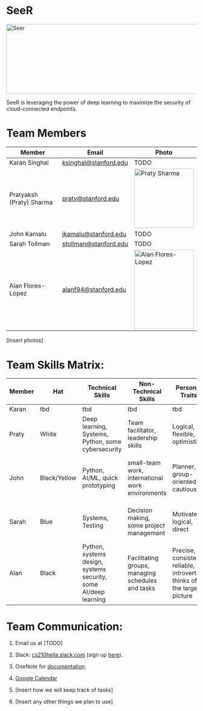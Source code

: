 # SeeR

<img src="https://i.imgur.com/mX3OBNV.png" alt="Seer" width="540" height="185">

SeeR is leveraging the power of deep learning to maximize the security of cloud-connected endpoints. 

# Team Members
Member | Email | Photo
--- | --- | ---
Karan Singhal | ksinghal@stanford.edu | TODO
Pratyaksh (Praty) Sharma | praty@stanford.edu | <img src="https://i.imgur.com/qpkakAD.jpg" alt="Praty Sharma" width="157.5" height="157.5">
John Kamalu | jkamalu@stanford.edu | TODO
Sarah Tollman  | stollman@stanford.edu | TODO
Alan Flores-Lopez | alanf94@stanford.edu | <img src="https://i.imgur.com/y6WLV1M.jpg" alt="Alan Flores-Lopez" width="157.5" height="210">

[Insert photos]

# Team Skills Matrix:

Member | Hat | Technical Skills | Non-Technical Skills | Personal Traits | Desired Growth | Weaknesses
--- | --- | --- | --- | --- | --- | ---
Karan | tbd | tbd | tbd | tbd | tbd | tbd 
Praty | White | Deep learning, Systems, Python, some cybersecurity | Team facilitator, leadership skills | Logical, flexible, optimistic | Project management and presentation skills | UI/UX, time management
John | Black/Yellow | Python, AI/ML, quick prototyping | small-team work, international work environments | Planner, group-oriented, cautious | UI/UX research and design, security, AI/ML lifecycle | Presentation, prioritization, systems
Sarah | Blue | Systems, Testing | Decision making, some project management | Motivated, logical, direct | Embedded systems & cybersecurity / launching attacks | AI 
Alan | Black | Python, systems design, systems security, some AI/deep learning | Facilitating groups, managing schedules and tasks | Precise, consistent, reliable, introverted, thinks of the larger picture | IoT security, applying deep learning, group dynamics, managing a budget | Can be fickle, sometimes hard to convince, introverted


# Team Communication:
1. Email us at [TODO]

2. Slack: [cs210hella.slack.com](https://cs210hella.slack.com) (sign up [here](https://cs210hella.slack.com/signup)).

3. OneNote for [documentation](https://1drv.ms/u/s!Avw6AAp_DwlViFTUTzrlhh6ODdQS).

4. [Google Calendar](https://calendar.google.com/calendar/embed?src=stanford.edu_rsg43to2epthvtkim72t0des9o%40group.calendar.google.com&ctz=America%2FLos_Angeles)

5. [Insert how we will keep track of tasks]

6. [Insert any other things we plan to use]
